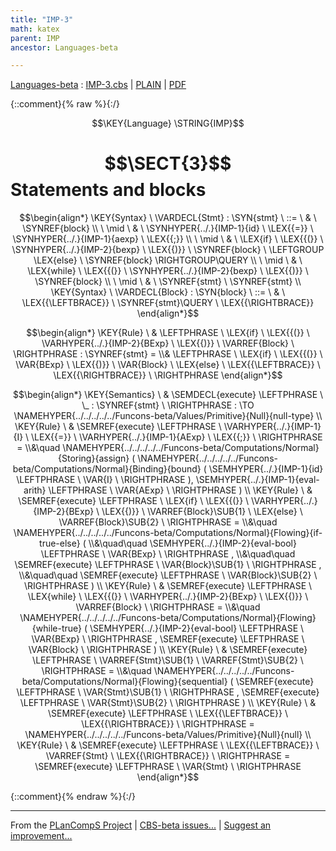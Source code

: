 ```yaml
---
title: "IMP-3"
math: katex
parent: IMP
ancestor: Languages-beta

---
```

[Languages-beta] : [IMP-3.cbs] \| [PLAIN] \| [PDF]

{::comment}{% raw %}{:/}

$$\KEY{Language} \STRING{IMP}$$

# $$\SECT{3}$$ Statements and blocks
           


$$\begin{align*}
  \KEY{Syntax} \
    \VARDECL{Stmt} : \SYN{stmt}
      \ ::= \ & \
      \SYNREF{block} \\
      \ \mid \ & \ \SYNHYPER{../.}{IMP-1}{id} \ \LEX{{=}} \ \SYNHYPER{../.}{IMP-1}{aexp} \ \LEX{{;}} \\
      \ \mid \ & \ \LEX{if} \ \LEX{{(}} \ \SYNHYPER{../.}{IMP-2}{bexp} \ \LEX{{)}} \ \SYNREF{block} \ \LEFTGROUP \LEX{else} \ \SYNREF{block} \RIGHTGROUP\QUERY \\
      \ \mid \ & \ \LEX{while} \ \LEX{{(}} \ \SYNHYPER{../.}{IMP-2}{bexp} \ \LEX{{)}} \ \SYNREF{block} \\
      \ \mid \ & \ \SYNREF{stmt} \ \SYNREF{stmt}
\\
  \KEY{Syntax} \
    \VARDECL{Block} : \SYN{block}
      \ ::= \ & \
      \LEX{{\LEFTBRACE}} \ \SYNREF{stmt}\QUERY \ \LEX{{\RIGHTBRACE}}
\end{align*}$$

$$\begin{align*}
  \KEY{Rule} \
    & \LEFTPHRASE \
        \LEX{if} \ \LEX{{(}} \ \VARHYPER{../.}{IMP-2}{BExp} \ \LEX{{)}} \ \VARREF{Block} \
      \RIGHTPHRASE : \SYNREF{stmt} = \\&
      \LEFTPHRASE \
        \LEX{if} \ \LEX{{(}} \ \VAR{BExp} \ \LEX{{)}} \ \VAR{Block} \ \LEX{else} \ \LEX{{\LEFTBRACE}} \ \LEX{{\RIGHTBRACE}} \
      \RIGHTPHRASE
\end{align*}$$

$$\begin{align*}
  \KEY{Semantics} \
  & \SEMDECL{execute} \LEFTPHRASE \ \_ : \SYNREF{stmt} \ \RIGHTPHRASE  
    :  \TO \NAMEHYPER{../../../../../Funcons-beta/Values/Primitive}{Null}{null-type} 
\\
  \KEY{Rule} \
    & \SEMREF{execute} \LEFTPHRASE \
                            \VARHYPER{../.}{IMP-1}{I} \ \LEX{{=}} \ \VARHYPER{../.}{IMP-1}{AExp} \ \LEX{{;}} \
                          \RIGHTPHRASE  = \\&\quad
      \NAMEHYPER{../../../../../Funcons-beta/Computations/Normal}{Storing}{assign}
        (  \NAMEHYPER{../../../../../Funcons-beta/Computations/Normal}{Binding}{bound}
                (  \SEMHYPER{../.}{IMP-1}{id} \LEFTPHRASE \
                                            \VAR{I} \
                                          \RIGHTPHRASE  ), 
               \SEMHYPER{../.}{IMP-1}{eval-arith} \LEFTPHRASE \
                                    \VAR{AExp} \
                                  \RIGHTPHRASE  )
\\
  \KEY{Rule} \
    & \SEMREF{execute} \LEFTPHRASE \
                            \LEX{if} \ \LEX{{(}} \ \VARHYPER{../.}{IMP-2}{BExp} \ \LEX{{)}} \ \VARREF{Block}\SUB{1} \ \LEX{else} \ \VARREF{Block}\SUB{2} \
                          \RIGHTPHRASE  = \\&\quad
      \NAMEHYPER{../../../../../Funcons-beta/Computations/Normal}{Flowing}{if-true-else}
        ( \\&\quad\quad \SEMHYPER{../.}{IMP-2}{eval-bool} \LEFTPHRASE \
                                    \VAR{BExp} \
                                  \RIGHTPHRASE , \\&\quad\quad
               \SEMREF{execute} \LEFTPHRASE \
                                    \VAR{Block}\SUB{1} \
                                  \RIGHTPHRASE , \\&\quad\quad
               \SEMREF{execute} \LEFTPHRASE \
                                    \VAR{Block}\SUB{2} \
                                  \RIGHTPHRASE  )
\\
  \KEY{Rule} \
    & \SEMREF{execute} \LEFTPHRASE \
                            \LEX{while} \ \LEX{{(}} \ \VARHYPER{../.}{IMP-2}{BExp} \ \LEX{{)}} \ \VARREF{Block} \
                          \RIGHTPHRASE  = \\&\quad
      \NAMEHYPER{../../../../../Funcons-beta/Computations/Normal}{Flowing}{while-true}
        (  \SEMHYPER{../.}{IMP-2}{eval-bool} \LEFTPHRASE \
                                    \VAR{BExp} \
                                  \RIGHTPHRASE , 
               \SEMREF{execute} \LEFTPHRASE \
                                    \VAR{Block} \
                                  \RIGHTPHRASE  )
\\
  \KEY{Rule} \
    & \SEMREF{execute} \LEFTPHRASE \
                            \VARREF{Stmt}\SUB{1} \ \VARREF{Stmt}\SUB{2} \
                          \RIGHTPHRASE  = \\&\quad
      \NAMEHYPER{../../../../../Funcons-beta/Computations/Normal}{Flowing}{sequential}
        (  \SEMREF{execute} \LEFTPHRASE \
                                    \VAR{Stmt}\SUB{1} \
                                  \RIGHTPHRASE , 
               \SEMREF{execute} \LEFTPHRASE \
                                    \VAR{Stmt}\SUB{2} \
                                  \RIGHTPHRASE  )
\\
  \KEY{Rule} \
    & \SEMREF{execute} \LEFTPHRASE \
                            \LEX{{\LEFTBRACE}} \ \LEX{{\RIGHTBRACE}} \
                          \RIGHTPHRASE  = 
      \NAMEHYPER{../../../../../Funcons-beta/Values/Primitive}{Null}{null}
\\
  \KEY{Rule} \
    & \SEMREF{execute} \LEFTPHRASE \
                            \LEX{{\LEFTBRACE}} \ \VARREF{Stmt} \ \LEX{{\RIGHTBRACE}} \
                          \RIGHTPHRASE  = 
      \SEMREF{execute} \LEFTPHRASE \
                            \VAR{Stmt} \
                          \RIGHTPHRASE 
\end{align*}$$


[Funcons-beta]: /CBS-beta/math/Funcons-beta
  "FUNCONS-BETA"
[Unstable-Funcons-beta]: /CBS-beta/math/Unstable-Funcons-beta
  "UNSTABLE-FUNCONS-BETA"
[Languages-beta]: /CBS-beta/math/Languages-beta
  "LANGUAGES-BETA"
[Unstable-Languages-beta]: /CBS-beta/math/Unstable-Languages-beta
  "UNSTABLE-LANGUAGES-BETA"
[CBS-beta]: /CBS-beta
  "CBS-BETA"
[IMP-3.cbs]: https://github.com/plancomps/CBS-beta/blob/master/Languages-beta/IMP/IMP-cbs/IMP/IMP-3/IMP-3.cbs
  "CBS SOURCE FILE ON GITHUB"
[PLAIN]: /CBS-beta/docs/Languages-beta/IMP/IMP-cbs/IMP/IMP-3
  "CBS SOURCE WEB PAGE"
 [PRETTY]: /CBS-beta/math/Languages-beta/IMP/IMP-cbs/IMP/IMP-3
  "CBS-KATEX WEB PAGE"
[PDF]: /CBS-beta/math/Languages-beta/IMP/IMP-cbs/IMP/IMP-3/IMP-3.pdf
  "CBS-LATEX PDF FILE"
[PLanCompS Project]: https://plancomps.github.io
  "PROGRAMMING LANGUAGE COMPONENTS AND SPECIFICATIONS PROJECT HOME PAGE"
{::comment}{% endraw %}{:/}

____
From the [PLanCompS Project] | [CBS-beta issues...] | [Suggest an improvement...]

[CBS-beta issues...]: https://github.com/plancomps/CBS-beta/issues
  "CBS-BETA ISSUE REPORTS ON GITHUB"
[Suggest an improvement...]: mailto:plancomps@gmail.com?Subject=CBS-beta%20-%20comment&Body=Re%3A%20CBS-beta%20specification%20at%20IMP/IMP-3/IMP-3.cbs%0A%0AComment/Query/Issue/Suggestion%3A%0A%0A%0ASignature%3A%0A
  "GENERATE AN EMAIL TEMPLATE"
